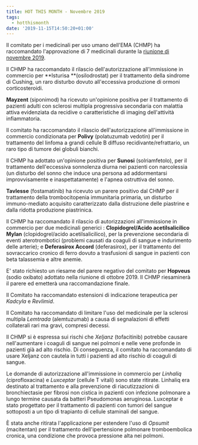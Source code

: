 ```yaml
---
title: HOT THIS MONTH - Novembre 2019
tags:
  - hotthismonth
date: '2019-11-15T14:50:20+01:00'
---
```

Il comitato per i medicinali per uso umano dell'EMA (CHMP) ha raccomandato l'approvazione di 7 medicinali durante la [riunione di novembre 2019](https://www.ema.europa.eu/en/news/meeting-highlights-committee-medicinal-products-human-use-chmp-11-14-november-2019).

Il CHMP ha raccomandato il rilascio dell'autorizzazione all'immissione in commercio per **Isturisa **(osilodrostat) per il trattamento della sindrome di Cushing, un raro disturbo dovuto all'eccessiva produzione di ormoni corticosteroidi. 

**Mayzent** (siponimod) ha ricevuto un'opinione positiva per il trattamento di pazienti adulti con sclerosi multipla progressiva secondaria con malattia attiva evidenziata da recidive o caratteristiche di imaging dell'attività infiammatoria.

Il comitato ha raccomandato il rilascio dell'autorizzazione all'immissione in commercio condizionata per **Polivy** (polatuzumab vedotin) per il trattamento del linfoma a grandi cellule B diffuso recidivante/refrattario, un raro tipo di tumore dei globuli bianchi.

Il CHMP ha adottato un'opinione positiva per **Sunosi** (solriamfetolo), per il trattamento dell'eccessiva sonnolenza diurna nei pazienti con narcolessia (un disturbo del sonno che induce una persona ad addormentarsi improvvisamente e inaspettatamente) e l'apnea ostruttiva del sonno.

**Tavlesse** (fostamatinib) ha ricevuto un parere positivo dal CHMP per il trattamento della trombocitopenia immunitaria primaria, un disturbo immuno-mediato acquisito caratterizzato dalla distruzione delle piastrine e dalla ridotta produzione piastrinica.

Il CHMP ha raccomandato il rilascio di autorizzazioni all'immissione in commercio per due medicinali generici : **Clopidogrel/Acido acetilsalicilico Mylan** (clopidogrel/acido acetilsalicilico), per la prevenzione secondaria di eventi aterotrombotici (problemi causati da coaguli di sangue e indurimento delle arterie); e **Deferasirox Accord** (deferasirox), per il trattamento del sovraccarico cronico di ferro dovuto a trasfusioni di sangue in pazienti con beta talassemia e altre anemie.

E' stato richiesto un riesame del parere negativo del comitato per **Hopveus** (sodio oxibato) adottato nella riunione di ottobre 2019. Il CHMP riesaminerà il parere ed emetterà una raccomandazione finale. 

Il Comitato ha raccomandato estensioni di indicazione terapeutica per _Kadcyla_ e _Revlimid_.

Il Comitato ha raccomandato di limitare l'uso del medicinale per la sclerosi multipla _Lemtrada_ (alemtuzumab) a causa di segnalazioni di effetti collaterali rari ma gravi, compresi decessi. 

Il CHMP si è espressa sui rischi che _Xeljanz_ (tofacitinib) potrebbe causare nell'aumentare i coaguli di sangue nei polmoni e nelle vene profonde in pazienti già ad alto rischio. Di conseguenza, il comitato ha raccomandato di usare Xeljanz con cautela in tutti i pazienti ad alto rischio di coaguli di sangue. 

Le domande di autorizzazione all'immissione in commercio per _Linhaliq_ (ciprofloxacina) e _Luxceptar_ (cellule T vitali) sono state ritirate. Linhaliq era destinato al trattamento e alla prevenzione di riacutizzazioni di bronchiectasie per fibrosi non cistica in pazienti con infezione polmonare a lungo termine causata da batteri Pseudomonas aeruginosa. Luxceptar è stato progettato per il trattamento di pazienti con tumori del sangue sottoposti a un tipo di trapianto di cellule staminali del sangue.

È stata anche ritirata l'applicazione per estendere l'uso di _Opsumit_ (macitentan) per il trattamento dell'ipertensione polmonare tromboembolica cronica, una condizione che provoca pressione alta nei polmoni.
